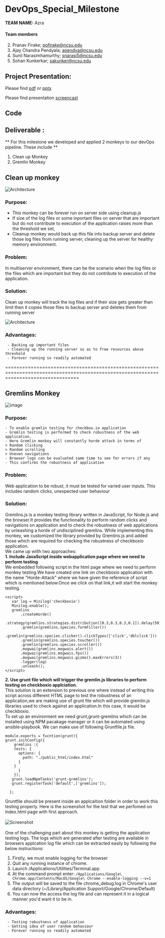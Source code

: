 # DevOps_Special_Milestone

**TEAM NAME:**  Azra

#### Team members

2. Pranav Firake; ppfirake@ncsu.edu
3. Ajay Chandra Pendyala; apendya@ncsu.edu
4. Sunil Narasimhamurthy; snarasi5@ncsu.edu
5. Sohan Kunkerkar; sakunker@ncsu.edu


## Project Presentation: 

Please find [pdf](https://github.com/pranav-firake/DevOps_Pipeline/blob/master/Mile4/Devops%20project.pdf)
or [pptx](https://github.com/pranav-firake/DevOps_Pipeline/blob/master/Mile4/Devops%20project.pptx)

Please find presentation [screencast](https://www.youtube.com/watch?v=prwYZsg7wu4)



## Code 



## Deliverable :
 
 ** For this milestone we developed and applied 2 monkeys to our devOps pipeline. These include **
 1. Clean up Monkey
 2. Gremlin Monkey
 


## Clean up monkey

 ![Architecture](https://github.com/pranav-firake/DevOps_Pipeline/blob/master/Mile4/cleanup.png)


### Purpose:
  - This monkey can be forever run on server side using cleanup.js
  - If size of the log files or some inportant files on server that are important 
  but do not contribute to execution of the application raises more than the threshold we set,
  - Cleanup monkey would back up this file into backup server and delete those log files from running server,
  cleaning up the server for healthy memory environment. 


### Problem:
   In multiserver environment, there can be the scenario when the log files or the files which are important but they do not contribute to execution of the application.
   

### Solution: 
   Clean up monkey will track the log files and if their size gets greater than limit then it copies those files to backup server and deletes them from running server
   
   
   ![Architecture](https://github.com/pranav-firake/DevOps_Pipeline/blob/master/Mile4/Z_Cleanup_monkey.png)
   
### Advantages:
     
     - Backing up important files
     - Cleaning up the running server so as to free resources above threshold
     - Forever running so readily automated
     
     
   ======================================================================================================================================
   
   
 ## Gremlins Monkey
 
   ![image](https://github.com/pranav-firake/DevOps_Pipeline/blob/master/Mile4/gremlin.jpg)

### Purpose: 
    - To enable gremlin testing for checkbox.io application
    - Gremlin testing is performed to check robustness of the web application.
    - Here Gremlin monkey will constantly horde attack in terms of 
    > Random clicking
    > Random scrolling
    > Uneven navigations
    - Browser logs can be evaluated same time to see for errors if any
    - This confirms the robustness of application
    
### Problem:
   Web application to be robust, it must be tested for varied user inputs. 
   This includes random clicks, unexpected user behaviour 
  
### Solution: 
Gremlins.js is a monkey testing library written in JavaScript, for Node.js and the browser.It provides the functionality to perform random clicks and navigations on application and to check the robustness of web applications by unleashing a horde of undisciplined gremlins. While implementing this monkey, we customized the library provided by Gremlins.js and added those which are required for checking the robustness of checkboxio application. </br>
We came up wiith two approaches:<br>
<b>1. Include JavaScript inside webapplication page where we need to perform testing </b><br>
We embedded following script in the html page where we need to perform monkey testing.We have created one link on checkboxio application with the name "Horde-Attack" where we have given the reference of script which is mentioned below.Once we click on that link,it will start the monkey testing.<br>
```
<script>
   var log = Minilog('checkboxio')
   Minilog.enable();
   gremlins
       .createHorde()
       .strategy(gremlins.strategies.distribution([0.3,0.3,0.3,0.1]).delay(50).nb(1000))
       .gremlin(gremlins.species.formFiller())
       .gremlin(gremlins.species.clicker().clickTypes(['click','dblclick']))
       .gremlin(gremlins.species.toucher())
       .gremlin(gremlins.species.scroller())
       .mogwai(gremlins.mogwais.alert())
       .mogwai(gremlins.mogwais.fps())
       .mogwai(gremlins.mogwais.gizmo().maxErrors(3))
       .logger(log)
       .unleash();
</script>
```
<b>2. Use grunt file which will trigger the gremlin.js libraries to perform testing on checkboxio applciation.</b><br>
This solution is an extension to previous one where instead of writing this script across different HTML page to test the robustness of an application,we are making use of grunt file which will provide gremlin.js libraries used to check against an application.In this case, it would be checkboxio.<br>
To set up an environment we need grunt,grunt-gremlins which can be installed using NPM pacakage manager or it can be automated 
using ansible-playbook. We can make use of following Gruntfile.js file.<br>
```
module.exports = fucntion(grunt){
grunt.initConfig({
    gremlins :{
    tests: {
      options: {
        path: "./public_html/index.html"
      }
    }
      }
    });
   grunt.loadNpmTasks('grunt-gremlins');
   grunt.registerTask('default',['gremlins']);

  };
```
Gruntfile should be present inside an applcaition folder in order to work this testing properly.
Here is the screenshot for the test that we perfomed on Index.html page with first approach.<br><br>
![Screenshot](https://github.com/pranav-firake/DevOps_Pipeline/blob/master/Mile4/gremlin%20attack.png)<br><br>
One of the challenging part about this monkey is getting the application testing logs. The logs which are generated after testing are available in browsers applcation log file which can be extracted easily by following the below instructions:<br>

1. Firstly, we must enable logging for the browser
2. Quit any running instance of chrome.
3. Launch /Applications/Utilities/Terminal.app
4. At the command prompt enter:
  `/Applications/Google\ Chrome.app/Contents/MacOS/Google\ Chrome --enable-logging --v=1`
5. The output will be saved to the file chrome_debug.log in Chrome's user data directory (~/Library/Application Support/Google/Chrome/Default)
6. You can now the access the log file and can represent it in a logical manner you'd want it to be in.


### Advantages:
     
     - Testing robustness of application
     - Getting idea of user random behaviour
     - Forever running so readily automated
   

     
